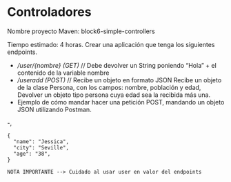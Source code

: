 # Controladores
Nombre proyecto Maven: block6-simple-controllers

Tiempo estimado: 4 horas.
Crear una aplicación que tenga los siguientes endpoints.
- _/user/{nombre} (GET)_  //  Debe devolver un String  poniendo “Hola” + el contenido de la variable nombre
- _/useradd (POST)_  //  Recibe un objeto en formato JSON
  Recibe un objeto de la clase Persona, con los campos: nombre, población y edad,
  Devolver un objeto tipo persona cuya edad sea la recibida más una.
- 
  Ejemplo de cómo mandar hacer una petición POST, mandando un objeto JSON utilizando Postman.

-,

    {
      "name": "Jessica",
      "city": "Seville",
      "age": "38",
    }

    NOTA IMPORTANTE --> Cuidado al usar user en valor del endpoints
    
 